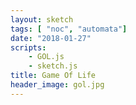 ```yaml
---
layout: sketch
tags: [ "noc", "automata"]
date: "2018-01-27"
scripts: 
    - GOL.js
    - sketch.js
title: Game Of Life
header_image: gol.jpg
---
```

